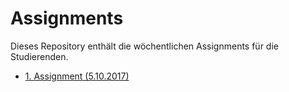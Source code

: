 # Assignments

Dieses Repository enthält die wöchentlichen Assignments für die Studierenden.

  * [1. Assignment (5.10.2017)](assignment1.md)
  
